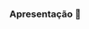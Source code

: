 ### Apresentação 👋

<!--

<p align="justify" "font-size="22px"> Meu nome é Ruthe Oliveira, tenho ensino superior em Comunicação Social e formação técnica em Comunicação e Serviço Digital. Atualmente sou estudante de programação, com conhecimentos básicos em HTML, CSS, JavaScript e Lógica de Programação.
-->
